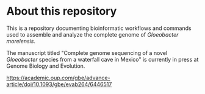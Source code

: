 # About this repository

This is a repository documenting bioinformatic workflows and commands used to assemble and analyze the complete genome of *Gloeobacter morelensis*.

The manuscript titled "Complete genome sequencing of a novel *Gloeobacter* species from a waterfall cave in Mexico" is currently in press at Genome Biology and Evolution.

https://academic.oup.com/gbe/advance-article/doi/10.1093/gbe/evab264/6446517
